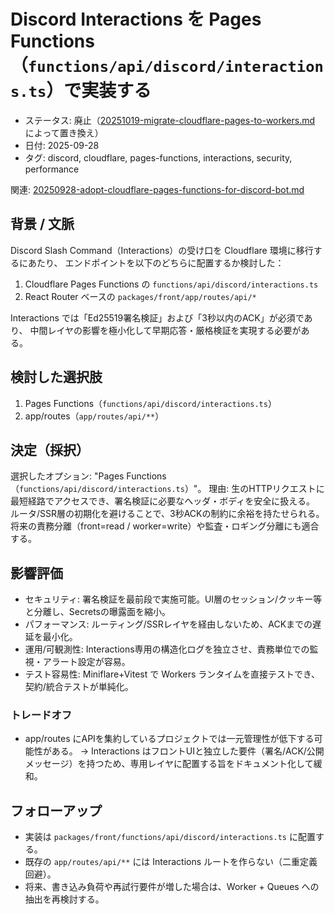 # Discord Interactions を Pages Functions（`functions/api/discord/interactions.ts`）で実装する

- ステータス: 廃止（[20251019-migrate-cloudflare-pages-to-workers.md](20251019-migrate-cloudflare-pages-to-workers.md) によって置き換え）
- 日付: 2025-09-28
- タグ: discord, cloudflare, pages-functions, interactions, security, performance

関連: [20250928-adopt-cloudflare-pages-functions-for-discord-bot.md](20250928-adopt-cloudflare-pages-functions-for-discord-bot.md)

## 背景 / 文脈

Discord Slash Command（Interactions）の受け口を Cloudflare 環境に移行するにあたり、
エンドポイントを以下のどちらに配置するか検討した：

1. Cloudflare Pages Functions の `functions/api/discord/interactions.ts`
1. React Router ベースの `packages/front/app/routes/api/*`

Interactions では「Ed25519署名検証」および「3秒以内のACK」が必須であり、
中間レイヤの影響を極小化して早期応答・厳格検証を実現する必要がある。

## 検討した選択肢

1. Pages Functions（`functions/api/discord/interactions.ts`）
1. app/routes（`app/routes/api/**`）

## 決定（採択）

選択したオプション: "Pages Functions（`functions/api/discord/interactions.ts`）"。
理由: 生のHTTPリクエストに最短経路でアクセスでき、署名検証に必要なヘッダ・ボディを安全に扱える。
ルータ/SSR層の初期化を避けることで、3秒ACKの制約に余裕を持たせられる。
将来の責務分離（front=read / worker=write）や監査・ロギング分離にも適合する。

## 影響評価

- セキュリティ: 署名検証を最前段で実施可能。UI層のセッション/クッキー等と分離し、Secretsの曝露面を縮小。
- パフォーマンス: ルーティング/SSRレイヤを経由しないため、ACKまでの遅延を最小化。
- 運用/可観測性: Interactions専用の構造化ログを独立させ、責務単位での監視・アラート設定が容易。
- テスト容易性: Miniflare+Vitest で Workers ランタイムを直接テストでき、契約/統合テストが単純化。

### トレードオフ

- app/routes にAPIを集約しているプロジェクトでは一元管理性が低下する可能性がある。
  → Interactions はフロントUIと独立した要件（署名/ACK/公開メッセージ）を持つため、専用レイヤに配置する旨をドキュメント化して緩和。

## フォローアップ

- 実装は `packages/front/functions/api/discord/interactions.ts` に配置する。
- 既存の `app/routes/api/**` には Interactions ルートを作らない（二重定義回避）。
- 将来、書き込み負荷や再試行要件が増した場合は、Worker + Queues への抽出を再検討する。
